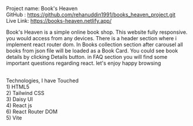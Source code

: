 Project name: Book's Heaven <br />
GitHub : https://github.com/rehanuddin1991/books_heaven_project.git <br />
Live Link:  https://books-heaven.netlify.app/ <br />

Book's Heaven is a simple online book shop. This website fully responsive. you would access from any devices. There is a header section where i implement react router dom. In Books collection section after carousel all books from json file will be loaded as a Book Card. You could see book details by clicking Details button. in FAQ section you will find some important questions regarding react. let's enjoy happy browsing

 <br />
Technologies, I have Touched   <br />
1) HTML5 <br />
2) Tailwind CSS <br />
3) Daisy UI <br />
4) React js <br />
6) React Router DOM <br />
5) Vite <br />